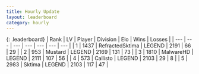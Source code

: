 ```yaml
---
title: Hourly Update
layout: leaderboard
category: hourly
---
```


{: .leaderboard}
| Rank | LV | Player | Division | Elo | Wins | Losses |
| --- | --- | --- | --- | --- | --- | --- |
| <span data-change="0">1</span> | 1437 | <span title="ID: 402846">RefractedSktima</span> | LEGEND | <span data-change="0">2191</span> | <span data-change="0">66</span> | <span data-change="0">29</span> |
| <span data-change="0">2</span> | 953 | <span title="ID: 611082">Mustard</span> | LEGEND | <span data-change="0">2169</span> | <span data-change="0">131</span> | <span data-change="0">73</span> |
| <span data-change="0">3</span> | 1810 | <span title="ID: 261794">MalwareHD</span> | LEGEND | <span data-change="0">2111</span> | <span data-change="0">107</span> | <span data-change="0">56</span> |
| <span data-change="2">4</span> | 573 | <span title="ID: 619928">Callisto</span> | LEGEND | <span data-change="16">2103</span> | <span data-change="2">29</span> | <span data-change="0">8</span> |
| <span data-change="-1">5</span> | 2983 | <span title="ID: 353063">Sktima</span> | LEGEND | <span data-change="0">2103</span> | <span data-change="0">117</span> | <span data-change="0">47</span> |
